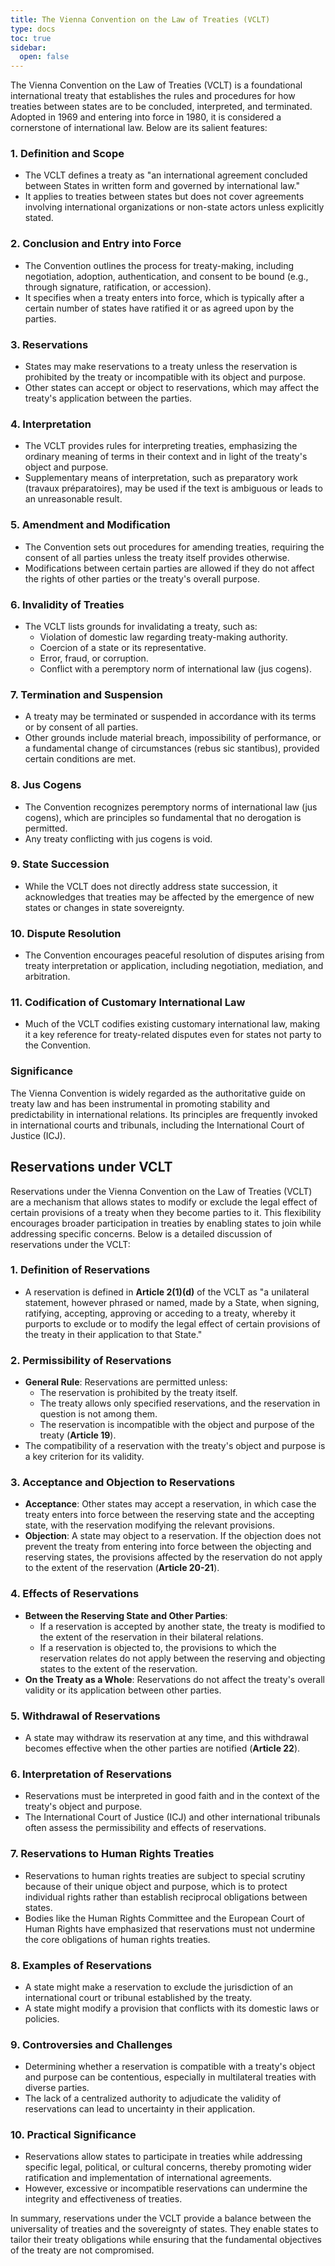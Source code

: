 ```yaml
---
title: The Vienna Convention on the Law of Treaties (VCLT)
type: docs
toc: true
sidebar:
  open: false
---
```

The Vienna Convention on the Law of Treaties (VCLT) is a foundational international treaty that establishes the rules and procedures for how treaties between states are to be concluded, interpreted, and terminated. Adopted in 1969 and entering into force in 1980, it is considered a cornerstone of international law. Below are its salient features:

### 1. **Definition and Scope**
   - The VCLT defines a treaty as "an international agreement concluded between States in written form and governed by international law."
   - It applies to treaties between states but does not cover agreements involving international organizations or non-state actors unless explicitly stated.

### 2. **Conclusion and Entry into Force**
   - The Convention outlines the process for treaty-making, including negotiation, adoption, authentication, and consent to be bound (e.g., through signature, ratification, or accession).
   - It specifies when a treaty enters into force, which is typically after a certain number of states have ratified it or as agreed upon by the parties.

### 3. **Reservations**
   - States may make reservations to a treaty unless the reservation is prohibited by the treaty or incompatible with its object and purpose.
   - Other states can accept or object to reservations, which may affect the treaty's application between the parties.

### 4. **Interpretation**
   - The VCLT provides rules for interpreting treaties, emphasizing the ordinary meaning of terms in their context and in light of the treaty's object and purpose.
   - Supplementary means of interpretation, such as preparatory work (travaux préparatoires), may be used if the text is ambiguous or leads to an unreasonable result.

### 5. **Amendment and Modification**
   - The Convention sets out procedures for amending treaties, requiring the consent of all parties unless the treaty itself provides otherwise.
   - Modifications between certain parties are allowed if they do not affect the rights of other parties or the treaty's overall purpose.

### 6. **Invalidity of Treaties**
   - The VCLT lists grounds for invalidating a treaty, such as:
     - Violation of domestic law regarding treaty-making authority.
     - Coercion of a state or its representative.
     - Error, fraud, or corruption.
     - Conflict with a peremptory norm of international law (jus cogens).

### 7. **Termination and Suspension**
   - A treaty may be terminated or suspended in accordance with its terms or by consent of all parties.
   - Other grounds include material breach, impossibility of performance, or a fundamental change of circumstances (rebus sic stantibus), provided certain conditions are met.

### 8. **Jus Cogens**
   - The Convention recognizes peremptory norms of international law (jus cogens), which are principles so fundamental that no derogation is permitted.
   - Any treaty conflicting with jus cogens is void.

### 9. **State Succession**
   - While the VCLT does not directly address state succession, it acknowledges that treaties may be affected by the emergence of new states or changes in state sovereignty.

### 10. **Dispute Resolution**
   - The Convention encourages peaceful resolution of disputes arising from treaty interpretation or application, including negotiation, mediation, and arbitration.

### 11. **Codification of Customary International Law**
   - Much of the VCLT codifies existing customary international law, making it a key reference for treaty-related disputes even for states not party to the Convention.

### Significance
The Vienna Convention is widely regarded as the authoritative guide on treaty law and has been instrumental in promoting stability and predictability in international relations. Its principles are frequently invoked in international courts and tribunals, including the International Court of Justice (ICJ).

## Reservations under VCLT

Reservations under the Vienna Convention on the Law of Treaties (VCLT) are a mechanism that allows states to modify or exclude the legal effect of certain provisions of a treaty when they become parties to it. This flexibility encourages broader participation in treaties by enabling states to join while addressing specific concerns. Below is a detailed discussion of reservations under the VCLT:

### 1. **Definition of Reservations**
   - A reservation is defined in **Article 2(1)(d)** of the VCLT as "a unilateral statement, however phrased or named, made by a State, when signing, ratifying, accepting, approving or acceding to a treaty, whereby it purports to exclude or to modify the legal effect of certain provisions of the treaty in their application to that State."

### 2. **Permissibility of Reservations**
   - **General Rule**: Reservations are permitted unless:
     - The reservation is prohibited by the treaty itself.
     - The treaty allows only specified reservations, and the reservation in question is not among them.
     - The reservation is incompatible with the object and purpose of the treaty (**Article 19**).
   - The compatibility of a reservation with the treaty's object and purpose is a key criterion for its validity.

### 3. **Acceptance and Objection to Reservations**
   - **Acceptance**: Other states may accept a reservation, in which case the treaty enters into force between the reserving state and the accepting state, with the reservation modifying the relevant provisions.
   - **Objection**: A state may object to a reservation. If the objection does not prevent the treaty from entering into force between the objecting and reserving states, the provisions affected by the reservation do not apply to the extent of the reservation (**Article 20-21**).

### 4. **Effects of Reservations**
   - **Between the Reserving State and Other Parties**:
     - If a reservation is accepted by another state, the treaty is modified to the extent of the reservation in their bilateral relations.
     - If a reservation is objected to, the provisions to which the reservation relates do not apply between the reserving and objecting states to the extent of the reservation.
   - **On the Treaty as a Whole**: Reservations do not affect the treaty's overall validity or its application between other parties.

### 5. **Withdrawal of Reservations**
   - A state may withdraw its reservation at any time, and this withdrawal becomes effective when the other parties are notified (**Article 22**).

### 6. **Interpretation of Reservations**
   - Reservations must be interpreted in good faith and in the context of the treaty's object and purpose.
   - The International Court of Justice (ICJ) and other international tribunals often assess the permissibility and effects of reservations.

### 7. **Reservations to Human Rights Treaties**
   - Reservations to human rights treaties are subject to special scrutiny because of their unique object and purpose, which is to protect individual rights rather than establish reciprocal obligations between states.
   - Bodies like the Human Rights Committee and the European Court of Human Rights have emphasized that reservations must not undermine the core obligations of human rights treaties.

### 8. **Examples of Reservations**
   - A state might make a reservation to exclude the jurisdiction of an international court or tribunal established by the treaty.
   - A state might modify a provision that conflicts with its domestic laws or policies.

### 9. **Controversies and Challenges**
   - Determining whether a reservation is compatible with a treaty's object and purpose can be contentious, especially in multilateral treaties with diverse parties.
   - The lack of a centralized authority to adjudicate the validity of reservations can lead to uncertainty in their application.

### 10. **Practical Significance**
   - Reservations allow states to participate in treaties while addressing specific legal, political, or cultural concerns, thereby promoting wider ratification and implementation of international agreements.
   - However, excessive or incompatible reservations can undermine the integrity and effectiveness of treaties.

In summary, reservations under the VCLT provide a balance between the universality of treaties and the sovereignty of states. They enable states to tailor their treaty obligations while ensuring that the fundamental objectives of the treaty are not compromised.
